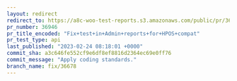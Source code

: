 ```yaml
---
layout: redirect
redirect_to: https://a8c-woo-test-reports.s3.amazonaws.com/public/pr/36946/api/index.html
pr_number: 36946
pr_title_encoded: "Fix+test+in+Admin+reports+for+HPOS+compat"
pr_test_type: api
last_published: "2023-02-24 08:18:01 +0000"
commit_sha: a3c646fe552cf9e6df8ef8816d2364ec69e0ff76
commit_message: "Apply coding standards."
branch_name: fix/36678
---
```

